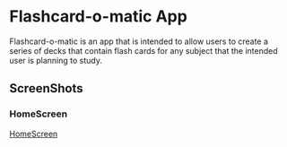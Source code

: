 # Flashcard-o-matic App
Flashcard-o-matic is an app that is intended to allow users to create a series of decks that contain flash cards for any subject that the intended user is planning to study.
## ScreenShots
### HomeScreen
[HomeScreen](/screenshots/homescreen.png)
